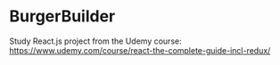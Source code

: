 # BurgerBuilder

Study React.js project from the Udemy course: https://www.udemy.com/course/react-the-complete-guide-incl-redux/
